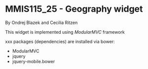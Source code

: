 # MMIS115_25 - Geography widget

By Ondrej Blazek and Cecilia Ritzen

This widget is implemented using *ModularMVC* framework

xxx packages (dependencies) are installed via bower:
- ModularMVC
- jquery
- jquery-mobile.bower

